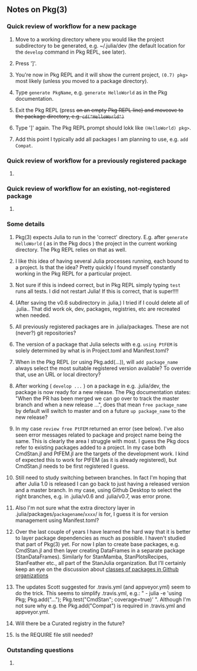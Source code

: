 ## Notes on Pkg(3)

### Quick review of workflow for a new package

1. Move to a working directory where you would like the project subdirectory to be generated,  e.g. ~/.julia/dev (the default location for the `develop` command in Pkg REPL, see later).

1. Press ']'.

1. You're now in Pkg REPL and it will show the current project, `(0.7) pkg>` most likely (unless you moved to a package directory).

1. Type `generate PkgName`, e.g. `generate HelloWorld` as in the Pkg documentation.

1. Exit the Pkg REPL (press <del> on an empty Pkg REPL line) and moveove to the package directory, e.g. `cd("HelloWorld")`
  
1. Type ']' again. The Pkg REPL prompt should lokk like `(HelloWorld) pkg>`.

1. Add this point I typically add all packages I am planning to use, e.g. `add Compat`.

### Quick review of workflow for a previously registered package

1. 

### Quick review of workflow for an existing, not-registered package

1. 

### Some details

1. Pkg(3) expects Julia to run in the 'correct' directory. E.g. after `generate HelloWorld` ( as in the Pkg docs ) the project in the current working directory. The Pkg REPL relies on that as well.

1. I like this idea of having several Julia processes running, each bound to a project. Is that the idea? Pretty quickly I found myself constantly working in the Pkg REPL for a particular project.

1. Not sure if this is indeed correct, but in Pkg REPL simply typing `test` runs all tests. I did not restart Julia! If this is correct, that is super!!!!

1. (After saving the v0.6 subdirectory in .julia,) I tried if I could delete all of .julia.. That did work ok, dev, packages, registries, etc are recreated when needed.

1. All previously registered packages are in .julia/packages. These are not (never?) git repositories?

1. The version of a package that Julia selects with e.g. `using PtFEM` is solely determined by what is in Project.toml and Manifest.toml?

1. When in the Pkg REPL (or using Pkg.add(...)), will `add package_name` always select the most suitable registered version available? To override that, use an URL or local directory?

1. After working ( `develop ...` ) on a package in e.g. .julia/dev, the package is now ready for a new release. The Pkg documentation states: "When the PR has been merged we can go over to track the master branch and when a new release ...", does that mean `free package_name` by default will switch to master and on a future `up package_name` to the new release? 

1. In my case `review free PtFEM` returned an error (see below). I've also seen error messages related to package and project name being the same. This is clearly the area I struggle with most.  I guess the Pkg docs refer to existing packages added to a project. In my case both CmdStan.jl and PtFEM.jl are the targets of the development work. I kind of expected this to work for PtFEM (as it is already registered), but CmdStan.jl needs to be first registered I guess.

1. Still need to study switching between branches. In fact I'm hoping that after Julia 1.0 is released I can go back to just having a released version and a master branch. In my case, using Github Desktop to select the right branches, e.g. in .julia/v0.6 and .julia/v0.7, was error prone.

1. Also I'm not sure what the extra directory layer in .julia/packages/`packagename`/`xxxx`/ is for, I guess it is for version management using Manifest.toml?

1. Over the last couple of years I have learned the hard way that it is better to layer package dependencies as much as possible. I haven't studied that part of Pkg(3) yet. For now I plan to create base packages, e.g. CmdStan.jl and then layer creating DataFrames in a separate package (StanDataFrames). Similarly for StanMamba, StanPlotsRecipes, StanFeather etc., all part of the StanJulia organization. But I’ll certainly keep an eye on the discussion about [classes of packages in Github organizations]( https://discourse.julialang.org/t/the-4-kinds-of-metapackages-api-higher-level-packages/10947/3 )

1. The updates Scott suggested for .travis.yml (and appveyor.yml) seem to do the trick. This seems to simplify .travis.yml, e.g.: "  - julia -e 'using Pkg; Pkg.add("..."); Pkg.test("CmdStan"; coverage=true)'  ". Although I'm not sure why e.g. the Pkg.add("Compat") is required in .travis.yml and appveyor.yml.

1. Will there be a Curated registry in the future? 

1. Is the REQUIRE file still needed?

### Outstanding questions

1. 